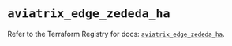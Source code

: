 # `aviatrix_edge_zededa_ha`

Refer to the Terraform Registry for docs: [`aviatrix_edge_zededa_ha`](https://registry.terraform.io/providers/aviatrixsystems/aviatrix/8.1.10/docs/resources/edge_zededa_ha).
